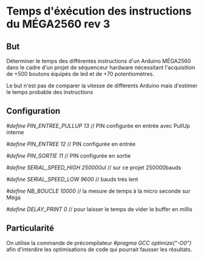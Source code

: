 # Temps d'éxécution des instructions du MÉGA2560 rev 3 #

## But ##
Déterminer le temps des différentes instructions d'un Arduino MÉGA2560 dans le cadre d'un projet de séquenceur hardware
nécessitant l'acquisition de +500 boutons équipés de led et de +70 potentiomètres.

Le but n'est pas de comparer la vitesse de différents Arduino mais d'estimer le temps probable des instructions

## Configuration ##
_#define PIN_ENTREE_PULLUP 13_       // PIN configurée en entrée avec PullUp interne

_#define PIN_ENTREE 12_              // PIN configurée en entrée

_#define PIN_SORTIE 11_              // PIN configurée en sortie

_#define SERIAL_SPEED_HIGH 250000ul_ // sur ce projet 250000bauds

_#define SERIAL_SPEED_LOW 9600_     // bauds trés lent

_#define NB_BOUCLE 10000_           // la mesure de temps à la micro seconde sur Méga

_#define DELAY_PRINT 0_             // pour laisser le temps de vider le buffer en millis


## Particularité ##
On utilise la commande de précompilateur _#pragma GCC optimize("-O0")_
afin d'interdire les optimisations de code qui pourrait fausser les résultats.
